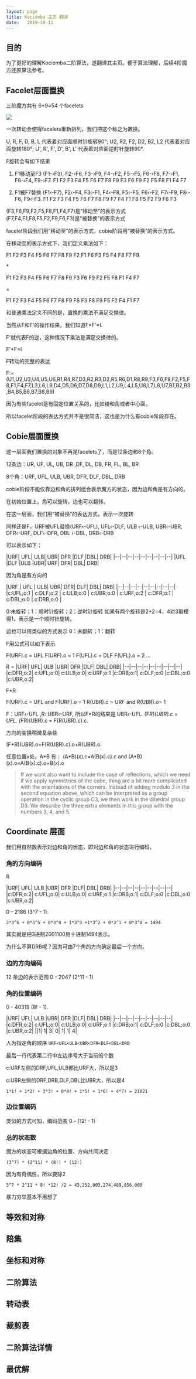 ```yaml
---
layout: page
title: Kociemba 主页 翻译
date:   2019-10-11
---
```


## 目的

为了更好的理解Kociemba二阶算法，遂翻译其主页。便于算法理解，后续4阶魔方还原算法参考。

## Facelet层面置换 

三阶魔方共有 6*9=54 个facelets

![](../pic/kociemba_page/还原态facelets.bmp)

一次转动会使得facelets重新排列，我们把这个称之为置换。

U, R, F, D, B, L 代表着对应面顺时针旋转90°;
U2, R2, F2, D2, B2, L2 代表着对应面旋转180°;
U', R', F', D', B', L' 代表着对应面逆时针旋转90°.

F旋转会有如下结果

1. F1移动至F3 (F1-›F3), F2-›F6, F3-›F9, F4-›F2, F5-›F5, F6-›F8, F7-›F1, F8-›F4, F9-›F7.
F1 F2 F3 F4 F5 F6 F7 F8 F9
F3 F6 F9 F2 F5 F8 F1 F4 F7

2. F1被F7替换 (F1‹-F7), F2‹-F4, F3‹-F1, F4‹-F8, F5‹-F5, F6‹-F2, F7‹-F9, F8‹-F6, F9‹-F3. 
F1 F2 F3 F4 F5 F6 F7 F8 F9
F7 F4 F1 F8 F5 F2 F9 F6 F3

(F3,F6,F9,F2,F5,F8,F1,F4,F7)是“移动至”的表示方式
(F7,F4,F1,F8,F5,F2,F9,F6,F3)是“被替换”的表示方式

facelet阶段我们用“移动至”的表示方式，cobie阶段用“被替换”的表示方式。

在移动至的表示方式下，我们定义乘法如下：

F1 F2 F3 F4 F5 F6 F7 F8 F9
F2 F1 F6 F3 F5 F4 F8 F7 F9

\*

F1 F2 F3 F4 F5 F6 F7 F8 F9
F3 F6 F9 F2 F5 F8 F1 F4 F7

=

F1 F2 F3 F4 F5 F6 F7 F8 F9
F6 F3 F8 F9 F5 F2 F4 F1 F7

和普通乘法定义不同的是，置换的乘法不满足交换律。

当然从F和F'的操作结果，我们知道F\*F'=I.

F'就代表F的逆，这种情况下乘法是满足交换律的。

F'\*F=I

F转动的完整的表达

F:=(U1,U2,U3,U4,U5,U6,R1,R4,R7,D3,R2,R3,D2,R5,R6,D1,R8,R9,F3,F6,F9,F2,F5,F8,F1,F4,F7,L3,L6,L9,D4,D5,D6,D7,D8,D9,L1,L2,U9,L4,L5,U8,L7,L8,U7,B1,B2,B3,B4,B5,B6,B7,B8,B9)

因为有些facelet是有固定位置关系的，比如棱和角或者中心面。

所以facelet阶段的表达方式并不是很简洁，这也是为什么有cobie阶段存在。

## Cobie层面置换

这一层面我们置换的对象不再是facelets了，而是12条边和8个角。

12条边：UR, UF, UL, UB, DR ,DF, DL, DB, FR, FL, BL, BR

8个角：URF, UFL, ULB, UBR, DFR, DLF, DBL, DRB

cobie阶段不能仅靠边和角的排列组合表示魔方的状态，因为边和角是有方向的。

在初始位置上，角可以旋转，边也可以翻转。

在这一层面，我们用“被替换”的表达方式，表示一次旋转

同样还是F，URF被UFL替换(URF‹-UFL), UFL‹-DLF, ULB ‹-ULB, UBR‹-UBR,
DFR‹-URF, DLF‹-DFR, DBL ‹-DBL, DRB‹-DRB

可以表示如下：


|URF| UFL| ULB| UBR| DFR |DLF |DBL| DRB|
|--|--|--|--|--|--|--|--|--|
|UFL |DLF |ULB |UBR| URF| DFR| DBL| DRB|

因为角是有方向的

|URF | UFL | ULB| UBR| DFR| DLF| DBL| DRB|
|--|--|--|--|--|--|--|--|--|
|c:UFL;o:1 | c:DLF;o:2 | c:ULB;o:0 | c:UBR;o:0 | c:URF;o:2 | c:DFR;o:1 | c:DBL;o:0 | c:DRB,o:0 |

0:未旋转；1：顺时针旋转；2：逆时针旋转
如果有两个旋转是2+2=4，4对3取模得1，表示是一个顺时针旋转。

边也可以用类似的方式表示
0：未翻转；1：翻转

F用公式可以如下表示

F(URF).c = UFL
F(URF).o = 1
F(UFL).c = DLF
F(UFL).o = 2
...

R =
|URF| UFL| ULB |UBR| DFR |DLF| DBL| DRB|
|--|--|--|--|--|--|--|--|--|
|c:DFR;o:2| c:UFL;o:0| c:ULB;o:0| c:URF;o:1 |c:DRB;o:1| c:DLF;o:0 |c:DBL;o:0 |c:UBR,o:2|

F\*R 

F(URF).c = UFL and F(URF).o = 1
R(UBR).c = URF and R(UBR).o= 1

F：URF‹-UFL ,R: UBR‹-URF, 所以F\*R的结果是 UBR‹-UFL. 
(F*R)(UBR).c = UFL. 
(F*R)(UBR).c = F(R(UBR).c).c.

方向的变换稍微复杂些

(F*R)(UBR).o=F(R(UBR).c).o+R(UBR).o.

任意位置x处，A\*B 有：
(A\*B)(x).c=A(B(x).c).c
and
(A\*B)(x).o=A(B(x).c).o+B(x).o

>If we want also want to include the case of reflections, which we need if we apply symmetries of the cube, thing are a bit more complicated with the orientations of the corners. Instead of adding modulo 3 in the second equation above, which can be interpreted as a group operation in the cyclic group C3, we then work in the dihedral group D3. We describe the three extra elements in this group with the numbers 3, 4, and 5.

## Coordinate 层面

我们用自然数表示对边和角的状态，即对边和角的状态进行编码。

### 角的方向编码

R

|URF| UFL| ULB |UBR| DFR |DLF| DBL| DRB|
|--|--|--|--|--|--|--|--|--|
|c:DFR;o:2| c:UFL;o:0| c:ULB;o:0| c:URF;o:1 |c:DRB;o:1| c:DLF;o:0 |c:DBL;o:0 |c:UBR,o:2|

0 - 2186 (3^7 - 1).

`2*3^6 + 0*3^5 + 0*3^4 + 1*3^3 +1*3^2 + 0*3^1 + 0*3^0 = 1494`

其实就是把3进制2001100用十进制1494表示。

为什么不算DRB呢？因为可由7个角的方向确定最后一个方向。

### 边的方向编码

12 条边的表示范围 0 - 2047 (2^11 - 1)

### 角的位置编码

0 - 40319 (8! - 1).

|URF| UFL| ULB |UBR| DFR |DLF| DBL| DRB|
|--|--|--|--|--|--|--|--|--|
|c:DFR;o:2| c:UFL;o:0| c:ULB;o:0| c:URF;o:1 |c:DRB;o:1| c:DLF;o:0 |c:DBL;o:0 |c:UBR,o:2|
||1| 1| 3| 0| 1| 1| 4|

人为指定角的顺序 `URF<UFL<ULB<UBR<DFR<DLF<DBL<DRB`

最后一行代表第二行中左边序号大于当前的个数

c:URF左侧的DRF,UFL,ULB都比URF大，所以是3

c:UBR左侧的DRF,DRB,DLF,DBL比UBR大，所以是4

`1*1! + 1*2! + 3*3! + 0*4! + 1*5! + 1*6! + 4*7! = 21021`

### 边位置编码

类似的方式可知，编码范围 0 - (12! - 1)

### 总的状态数

魔方的状态可根据边角的位置、方向共同决定

`(3^7) * (2^11) * (8!) * (12!)`

因为有奇偶性，所以要除2

`3^7 * 2^11 * 8! *12! /2 = 43,252,003,274,489,856,000`

暴力穷举基本不用想了

## 等效和对称

## 陪集

## 坐标和对称

## 二阶算法

## 转动表

## 裁剪表

## 二阶算法详情

## 最优解



